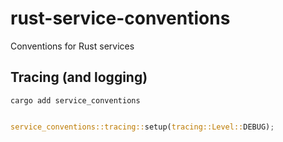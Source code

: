 # rust-service-conventions

Conventions for Rust services

## Tracing (and logging)

```
cargo add service_conventions
```

```rust

service_conventions::tracing::setup(tracing::Level::DEBUG);
```
